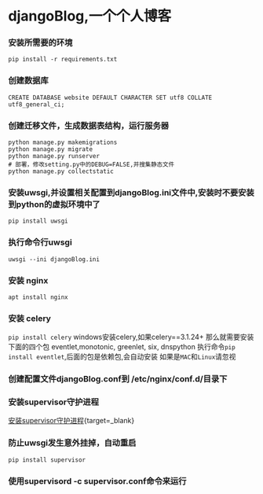 # djangoBlog,一个个人博客
### 安装所需要的环境
`pip install -r requirements.txt`

### 创建数据库
`CREATE DATABASE website DEFAULT CHARACTER SET utf8 COLLATE utf8_general_ci;`

### 创建迁移文件，生成数据表结构，运行服务器
```
python manage.py makemigrations
python manage.py migrate
python manage.py runserver
# 部署，修改setting.py中的DEBUG=FALSE,并搜集静态文件
python manage.py collectstatic
```

### 安装uwsgi,并设置相关配置到djangoBlog.ini文件中,安装时不要安装到python的虚拟环境中了
`pip install uwsgi`

### 执行命令行uwsgi
`uwsgi --ini djangoBlog.ini`

### 安装 nginx
`apt install nginx`

### 安装 celery
`pip install celery`
windows安装celery,如果celery==3.1.24+
那么就需要安装下面的四个包
eventlet,monotonic, greenlet, six, dnspython
执行命令`pip install eventlet`,后面的包是依赖包,会自动安装
如果是`MAC`和`Linux`请忽视

### 创建配置文件djangoBlog.conf到 /etc/nginx/conf.d/目录下

### 安装supervisor守护进程
[安装supervisor守护进程](http://www.supervisord.org/){target=_blank}
### 防止uwsgi发生意外挂掉，自动重启
`pip install supervisor`

### 使用supervisord -c supervisor.conf命令来运行